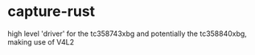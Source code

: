 # capture-rust
high level 'driver' for the tc358743xbg and potentially the tc358840xbg, making use of V4L2
